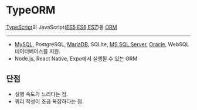 # TypeORM
[TypeScript](TypeScript.md)와 JavaScript([ES5,ES6,ES7](ECMAScript.md))용 [ORM](ORM.md)

--- 
- [MySQL](My-SQL.md), PostgreSQL, [MariaDB](MariaDB.md), SQLite, [MS SQL Server](MsSQL.md), [Oracle](Oracle.md), WebSQL 데이터베이스를 지원.
- Node.js, React Native, Expo에서 실행될 수 있는 ORM

## 단점
- 실행 속도가 느리다는 점.
- 쿼리 작성이 조금 복잡하다는 점.